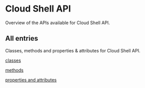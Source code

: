 [
This is a templated file. Adding content to this file may result in it being
reverted. Instead, if you want to place additional content, create an
"overview_content.md" file in `docs/` directory. The Sphinx tool will
pick up on the content and merge the content.
]: #

# Cloud Shell API

Overview of the APIs available for Cloud Shell API.

## All entries

Classes, methods and properties & attributes for
Cloud Shell API.

[classes](https://cloud.google.com/python/docs/reference/cloudshell/latest/summary_class.html)

[methods](https://cloud.google.com/python/docs/reference/cloudshell/latest/summary_method.html)

[properties and
attributes](https://cloud.google.com/python/docs/reference/cloudshell/latest/summary_property.html)
